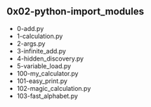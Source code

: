 ## 0x02-python-import\_modules
+ 0-add.py
+ 1-calculation.py
+ 2-args.py
+ 3-infinite\_add.py
+ 4-hidden\_discovery.py
+ 5-variable\_load.py
+ 100-my\_calculator.py
+ 101-easy\_print.py
+ 102-magic\_calculation.py
+ 103-fast\_alphabet.py
